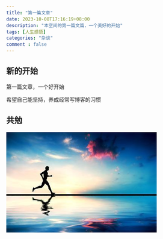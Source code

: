 ```yaml
---
title: "第一篇文章"
date: 2023-10-08T17:16:19+08:00
description: "本空间的第一篇文篇，一个美好的开始"
tags: [人生感悟]
categories: "杂谈"
comment : false
---
```


## 新的开始
第一篇文章，一个好开始

希望自己能坚持，养成经常写博客的习惯

## 共勉
![avatar](images/persist_in.jpg)


